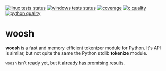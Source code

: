 [![linux tests status](https://img.shields.io/github/workflow/status/esoma/woosh/test-linux?label=tests&logo=linux&logoColor=white&style=flat-square)](https://github.com/esoma/woosh/actions/workflows/test-linux.yml)
[![windows tests status](https://img.shields.io/github/workflow/status/esoma/woosh/test-windows?label=tests&logo=windows&logoColor=white&style=flat-square)](https://github.com/esoma/woosh/actions/workflows/test-windows.yml)
[![coverage](https://img.shields.io/codecov/c/github/esoma/woosh?style=flat-square)](https://app.codecov.io/gh/esoma/woosh)
[![c quality](https://img.shields.io/lgtm/grade/cpp/github/esoma/woosh?label=c%20quality&style=flat-square)](https://lgtm.com/projects/g/esoma/woosh/alerts/?mode=tree)
[![python quality](https://img.shields.io/lgtm/grade/python/github/esoma/woosh?label=python%20quality&style=flat-square)](https://lgtm.com/projects/g/esoma/woosh/alerts/?mode=tree)

woosh
===============================================================================

**woosh** is a fast and memory efficient tokenizer module for Python. It's API
is similar, but not quite the same the Python stdlib **tokenize** module.

`woosh` isn't ready yet, but [it already has promising results](https://github.com/esoma/woosh-benchmarks).